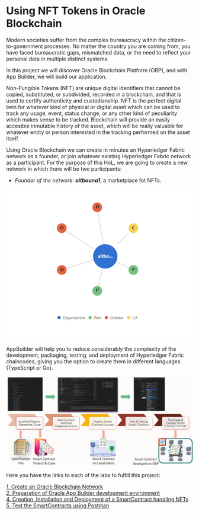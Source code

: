# Using NFT Tokens in Oracle Blockchain

Modern societies suffer from the complex bureaucracy within the citizen-to-government processes. No matter the country you are coming from, you have faced bureaucratic gaps, mismatched data, or the need to reflect your personal data in multiple distinct systems.

In this project we will discover Oracle Blockchain Platform (OBP), and with App Builder, we will build our application.

Non-Fungible Tokens (NFT) are unique digital identifiers that cannot be copied, substituted, or subdivided, recorded in a blockchain, and that is used to certify authenticity and custodianship. NFT is the perfect digital twin for whatever kind of physical or digital asset which can be used to track any usage, event, status change, or any other kind of peculiarity which makes sense to be tracked. Blockchain will provide an easily accesible inmutable history of the asset, which will be really valuable for whatever entity or person interested in the tracking performed on the asset itself.

Using Oracle Blockchain we can create in minutes an Hyperledger Fabric network as a founder, or join whatever existing Hyperledger Fabric network as a participant. For the purpose of this HoL, we are going to create a new network in which there will be two participants:
- *Founder of the network*: ***aitbouna1***, a marketplace fot NFTs.

<p align="center">
<img  src="https://github.com/abderrahimJK/NFT_hyperledger-development-with-oracle-blockchain-app-builder/blob/main/assets/p15.png"/>
</p>

AppBuilder will help you to reduce considerably the complexity of the development, packaging, testing, and deployment of Hyperledger Fabric chaincodes, giving you the option to create them in different languages (TypeScript or Go).

<p align="center">
<img  src="https://github.com/abderrahimJK/NFT_hyperledger-development-with-oracle-blockchain-app-builder/blob/main/assets/p7.png"/>
</p>

Here you have the links to each of the labs to fulfill this project:

[1. Create an Oracle Blockchain Network](./I-OBP-setup/README.md)  
[2. Preparation of Oracle App Builder development environment](./II-Blockchain_Env_Setup/README.md)  
[4. Creation, Installation and Deployment of a SmartContract handling NFTs](./III-Application/README.md)   
[5. Test the SmartContracts using Postman](./III-Application/README.md)  
